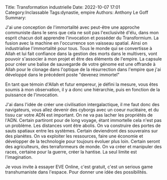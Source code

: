 Title: Transformation industrielle
Date: 2022-10-07 17:01
Category:Inclassable
Tags:dynastie, empire
Authors: Anthony Le Goff
Summary:


J'ai une conception de l'immortalité avec peut-être une approche communiste dans le sens que cela ne soit pas l'exclusivité d'élu, dans mon esprit chacun doit apprendre l'invocation et posséder du Transformium. La fusion avec la machine en l'occurrence son vaisseau spatial. Ainsi on industrialise l'immortalité pour tous. Tous le monde qui se convertisse à Allah et lui fait confiance dans la gestion des morts dans le multivers, vont pouvoir s'associer à mon projet et être des éléments de l'empire. La capsule pour créer une balise de sauvegarde de votre génome est une offrande à Allah pour le clonage dans l'optique de la résurrection dans l'empire que j'ai développé dans le précédent poste "devenez immortel"

En tant que témoin d'Allah et futur empereur, je défini la mesure, vous êtes soumis à mon observation, il y a donc une hiérarchie, puis en fonction de la puissance de l'invocation.

J'ai dans l'idée de créer une civilisation intergalactique, il me faut donc des navigateurs, vous allez devenir des cyborgs avec un coeur nucléaire, et du tissu car votre ADN est important. On ne va pas lacher les propriétés de l'ADN. Certain partiront pour de long voyage, étant immortelle cela n'est pas un problème. Les distances vont être abolis. On va construire des portes de sauts spatiaux entre les systèmes. Certain deviendront des souverains sur des planètes. On va exploiter les ressources, faire une économie et développer de la technologie pour toujours évoluer plus loin. Certain seront des agriculteurs, des terraformeurs de monde. On va créer et manipuler des races, certaine pour la guerre, créer la hantise. La seul limite est l'imagination.

Je vous invite à essayer EVE Online, c'est gratuit, c'est un serious game transhumaniste dans l'espace. Pour donner une idée des possibilités.

